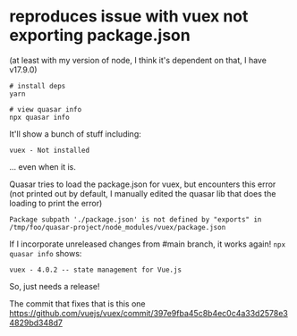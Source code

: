 # reproduces issue with vuex not exporting package.json

(at least with my version of node, I think it's dependent on that, I have v17.9.0)

```
# install deps
yarn

# view quasar info
npx quasar info
```

It'll show a bunch of stuff including:

```
vuex - Not installed
```

... even when it is.

Quasar tries to load the package.json for vuex, but encounters this error (not printed out by default, I manually edited the quasar lib that does the loading to print the error)

```
Package subpath './package.json' is not defined by "exports" in /tmp/foo/quasar-project/node_modules/vuex/package.json
```

If I incorporate unreleased changes from #main branch, it works again! `npx quasar info` shows:

```
vuex - 4.0.2 -- state management for Vue.js
```

So, just needs a release!

The commit that fixes that is this one https://github.com/vuejs/vuex/commit/397e9fba45c8b4ec0c4a33d2578e34829bd348d7
